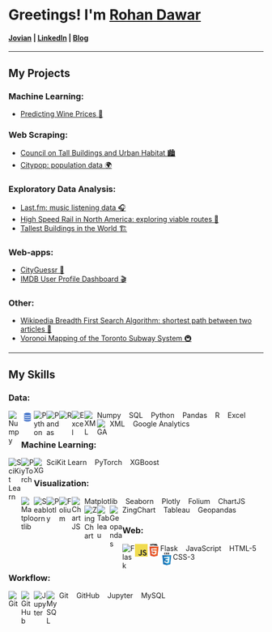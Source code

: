 # Greetings! I'm [Rohan Dawar][website]
#### [Jovian](http://jovian.ai/rohan-dawar) | [LinkedIn](https://www.linkedin.com/in/rohan-dawar/) | [Blog](https://www.rohandawar.com/blog)
---
## My Projects
### Machine Learning:
* [Predicting Wine Prices :wine_glass:](https://github.com/Rohan-Dawar/ML-Wine-Price-Prediction)
### Web Scraping:
* [Council on Tall Buildings and Urban Habitat :cityscape:](https://github.com/Rohan-Dawar/CTBUH-scraper)
* [Citypop: population data :earth_africa:](https://github.com/Rohan-Dawar/citypopde-dataframe)
### Exploratory Data Analysis:
* [Last.fm: music listening data :headphones:](https://github.com/Rohan-Dawar/LASTFM-EDA)
* [High Speed Rail in North America: exploring viable routes :bullettrain_side:](https://github.com/Rohan-Dawar/NAHSR)
* [Tallest Buildings in the World :building_construction:](https://jovian.ai/rohan-dawar/zerotopandas-course-project-rohandawar)
### Web-apps:
* [CityGuessr 🔎](https://github.com/Rohan-Dawar/city-guessr)
* [IMDB User Profile Dashboard :clapper:](https://github.com/Rohan-Dawar/imdb-viz)
### Other:
* [Wikipedia Breadth First Search Algorithm: shortest path between two articles :bookmark_tabs:](https://github.com/Rohan-Dawar/wikigame)
* [Voronoi Mapping of the Toronto Subway System :metro:](https://github.com/Rohan-Dawar/TTC-voronoi)

---
## My Skills
### Data:
<img src="https://user-images.githubusercontent.com/67586773/105040771-43887300-5a88-11eb-9f01-bee100b9ef22.png" alt="Numpy" width="25px" style="float: left;"/> Numpy
&nbsp;&nbsp;
<img src="https://raw.githubusercontent.com/github/explore/80688e429a7d4ef2fca1e82350fe8e3517d3494d/topics/sql/sql.png" alt="SQL" width = "25px" style="float: left;" /> SQL
&nbsp;&nbsp;
<img src="https://logos-download.com/wp-content/uploads/2016/10/Python_logo_icon.png" alt="Python" width = "25px" style="float: left;" /> Python
&nbsp;&nbsp;
<img src="https://pandas.pydata.org/static/img/pandas_mark.svg" alt="Pandas" width = "25px" style="float: left;" /> Pandas
&nbsp;&nbsp;
<img src="https://www.r-project.org/logo/Rlogo.png" alt="R" width = "25px" style="float: left;" /> R
&nbsp;&nbsp;
<img src="https://upload.wikimedia.org/wikipedia/commons/thumb/3/34/Microsoft_Office_Excel_(2019%E2%80%93present).svg/2203px-Microsoft_Office_Excel_(2019%E2%80%93present).svg.png" alt="Excel" width = "25px" style="float: left;" /> Excel
&nbsp;&nbsp;
<img src="https://png.pngtree.com/element_our/png_detail/20181227/xml-vector-icon-png_287418.jpg" alt="XML" width = "25px" style="float: left;" /> XML
&nbsp;&nbsp;
<img src="https://upload.wikimedia.org/wikipedia/commons/7/77/GAnalytics.svg" alt="GA" width = "25px" style="float: left;" /> Google Analytics

### Machine Learning:
<img src="https://upload.wikimedia.org/wikipedia/commons/thumb/0/05/Scikit_learn_logo_small.svg/1200px-Scikit_learn_logo_small.svg.png" alt="SciKit Learn" width = "25px" style="float: left;" /> SciKit Learn &nbsp;&nbsp;
<img src="https://pytorch.org/assets/images/pytorch-logo.png" alt="PyTorch" width = "25px" style="float: left;" /> PyTorch &nbsp;&nbsp;
<img src="https://upload.wikimedia.org/wikipedia/commons/6/69/XGBoost_logo.png" alt="XG" width = "25px" style="float: left;" /> XGBoost


### Visualization:
<img src="https://matplotlib.org/_static/logo2_compressed.svg" alt="Matplotlib" width = "25px" style="float: left;" /> Matplotlib &nbsp;&nbsp;
<img src="https://files.ai-pool.com/a/21155149cb560f48f085a21264277c3c.png" alt="Seaborn" width = "25px" style="float: left;" /> Seaborn &nbsp;&nbsp;
<img src="https://upload.wikimedia.org/wikipedia/commons/thumb/3/37/Plotly-logo-01-square.png/1200px-Plotly-logo-01-square.png" alt="Plotly" width = "25px" style="float: left;" /> Plotly &nbsp;&nbsp;
<img src="http://python-visualization.github.io/folium/_images/folium_logo.jpg" alt="Folium" width = "25px" style="float: left;" /> Folium &nbsp;&nbsp;
<img src="https://www.chartjs.org/img/chartjs-logo.svg" alt="ChartJS" width = "25px" style="float: left;" /> ChartJS &nbsp;&nbsp;
<img src="https://storage.googleapis.com/zingchart-blog/zing-content/2016/06/Zinchart-Logo-1.png" alt="ZingChart" width = "25px" style="float: left;" /> ZingChart &nbsp;&nbsp;
<img src="https://www.lib.washington.edu/dataservices/images/Tableau_Software_logo.png/image" alt="Tableau" width = "25px" style="float: left;" /> Tableau &nbsp;&nbsp;
<img src="https://geopandas.org/_static/geopandas_logo_web.svg" alt="Geopandas" width = "25px" style="float: left;" /> Geopandas

### Web:
<img src="https://cdn.freebiesupply.com/logos/large/2x/flask-logo-png-transparent.png" alt="Flask" width = "25px" style="float: left;" /> Flask &nbsp;&nbsp;
<img src="https://raw.githubusercontent.com/github/explore/80688e429a7d4ef2fca1e82350fe8e3517d3494d/topics/javascript/javascript.png" alt="JavaScript" width = "25px" style="float: left;" /> JavaScript &nbsp;&nbsp;
<img src="https://raw.githubusercontent.com/github/explore/80688e429a7d4ef2fca1e82350fe8e3517d3494d/topics/html/html.png" alt="HTML5" width = "25px" style="float: left;" /> HTML-5 &nbsp;&nbsp;
<img src="https://raw.githubusercontent.com/github/explore/80688e429a7d4ef2fca1e82350fe8e3517d3494d/topics/css/css.png" alt="CSS3" width = "25px" style="float: left;" /> CSS-3

### Workflow:
<img src="https://git-scm.com/images/logos/downloads/Git-Icon-1788C.png" alt="Git" width = "25px" style="float: left;" /> Git &nbsp;&nbsp;
<img src="https://cdn-icons-png.flaticon.com/512/25/25231.png" alt="GitHub" width = "25px" style="float: left;" /> GitHub &nbsp;&nbsp;
<img src="https://upload.wikimedia.org/wikipedia/commons/thumb/3/38/Jupyter_logo.svg/883px-Jupyter_logo.svg.png" alt="Jupyter" width = "25px" style="float: left;" /> Jupyter &nbsp;&nbsp;
<img src="https://1000logos.net/wp-content/uploads/2020/08/MySQL-Logo.png" alt="MySQL" width = "25px" style="float: left;" /> MySQL

[website]: https://www.rohandawar.com/
